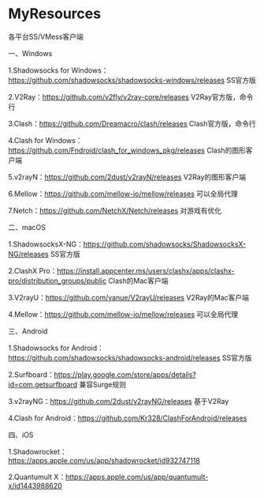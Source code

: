 # MyResources

各平台SS/VMess客户端

一、Windows

1.Shadowsocks for Windows：https://github.com/shadowsocks/shadowsocks-windows/releases
SS官方版

2.V2Ray：https://github.com/v2fly/v2ray-core/releases
V2Ray官方版，命令行

3.Clash：https://github.com/Dreamacro/clash/releases
Clash官方版，命令行

4.Clash for Windows：https://github.com/Fndroid/clash_for_windows_pkg/releases
Clash的图形客户端

5.v2rayN：https://github.com/2dust/v2rayN/releases
V2Ray的图形客户端

6.Mellow：https://github.com/mellow-io/mellow/releases
可以全局代理

7.Netch：https://github.com/NetchX/Netch/releases
对游戏有优化

二、macOS

1.ShadowsocksX-NG：https://github.com/shadowsocks/ShadowsocksX-NG/releases
SS官方版

2.ClashX Pro：https://install.appcenter.ms/users/clashx/apps/clashx-pro/distribution_groups/public
Clash的Mac客户端

3.V2rayU：https://github.com/yanue/V2rayU/releases
V2Ray的Mac客户端

4.Mellow：https://github.com/mellow-io/mellow/releases
可以全局代理

三、Android

1.Shadowsocks for Android：https://github.com/shadowsocks/shadowsocks-android/releases
SS官方版

2.Surfboard：https://play.google.com/store/apps/details?id=com.getsurfboard
兼容Surge规则

3.v2rayNG：https://github.com/2dust/v2rayNG/releases
基于V2Ray

4.Clash for Android：https://github.com/Kr328/ClashForAndroid/releases

四、iOS

1.Shadowrocket：https://apps.apple.com/us/app/shadowrocket/id932747118

2.Quantumult X：https://apps.apple.com/us/app/quantumult-x/id1443988620